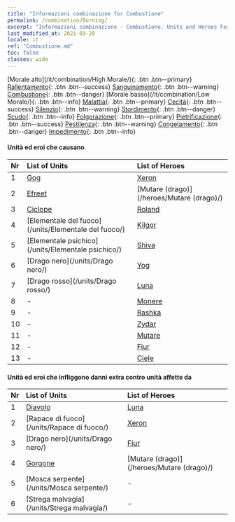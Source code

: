 ```yaml
---
title: "Informazioni combinazione for Combustione"
permalink: /combination/Burning/
excerpt: "Informazioni combinazione - Combustione. Units and Heroes Formation."
last_modified_at: 2021-03-20
locale: it
ref: "Combustione.md"
toc: false
classes: wide
---
```


  [Morale alto](/it/combination/High Morale/){: .btn .btn--primary} [Rallentamento](/it/combination/Slow/){: .btn .btn--success} [Sanguinamento](/it/combination/Bleeding/){: .btn .btn--warning} [Combustione](/it/combination/Burning/){: .btn .btn--danger} [Morale basso](/it/combination/Low Morale/){: .btn .btn--info} [Malattia](/it/combination/Disease/){: .btn .btn--primary} [Cecità](/it/combination/Blind/){: .btn .btn--success} [Silenzio](/it/combination/Silence/){: .btn .btn--warning} [Stordimento](/it/combination/Stun/){: .btn .btn--danger} [Scudo](/it/combination/Shield/){: .btn .btn--info} [Folgorazione](/it/combination/Static/){: .btn .btn--primary} [Pietrificazione](/it/combination/Petrify/){: .btn .btn--success} [Pestilenza](/it/combination/Plague/){: .btn .btn--warning} [Congelamento](/it/combination/Freeze/){: .btn .btn--danger} [Impedimento](/it/combination/Deterrence/){: .btn .btn--info} 


#### Unità ed eroi che causano <Combustione>

  | Nr |  List of Units  | List of Heroes | 
  |:---|:----------------|:---------------| 
  | 1 | [Gog](/units/Gog/) | [Xeron](/heroes/Xeron/) |
  | 2 | [Efreet](/units/Efreet/) | [Mutare (drago)](/heroes/Mutare (drago)/) |
  | 3 | [Ciclope](/units/Ciclope/) | [Roland](/heroes/Roland/) |
  | 4 | [Elementale del fuoco](/units/Elementale del fuoco/) | [Kilgor](/heroes/Kilgor/) |
  | 5 | [Elementale psichico](/units/Elementale psichico/) | [Shiva](/heroes/Shiva/) |
  | 6 | [Drago nero](/units/Drago nero/) | [Yog](/heroes/Yog/) |
  | 7 | [Drago rosso](/units/Drago rosso/) | [Luna](/heroes/Luna/) |
  | 8 | - | [Monere](/heroes/Monere/) |
  | 9 | - | [Rashka](/heroes/Rashka/) |
  | 10 | - | [Zydar](/heroes/Zydar/) |
  | 11 | - | [Mutare](/heroes/Mutare/) |
  | 12 | - | [Fiur](/heroes/Fiur/) |
  | 13 | - | [Ciele](/heroes/Ciele/) |


#### Unità ed eroi che infliggono danni extra contro unità affette da <Combustione>

  | Nr |  List of Units  | List of Heroes | 
  |:---|:----------------|:---------------| 
  | 1 | [Diavolo](/units/Diavolo/) | [Luna](/heroes/Luna/) |
  | 2 | [Rapace di fuoco](/units/Rapace di fuoco/) | [Xeron](/heroes/Xeron/) |
  | 3 | [Drago nero](/units/Drago nero/) | [Fiur](/heroes/Fiur/) |
  | 4 | [Gorgone](/units/Gorgone/) | [Mutare (drago)](/heroes/Mutare (drago)/) |
  | 5 | [Mosca serpente](/units/Mosca serpente/) | - |
  | 6 | [Strega malvagia](/units/Strega malvagia/) | - |
